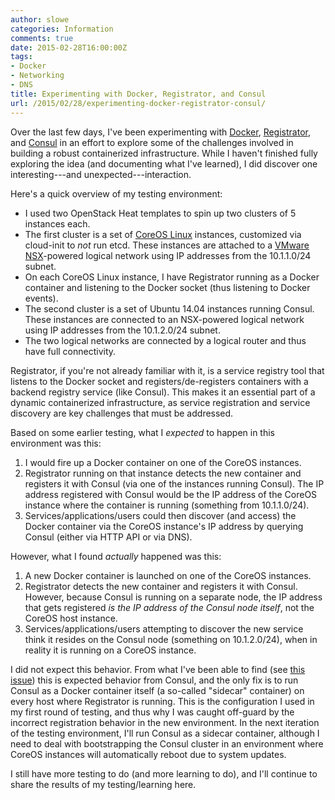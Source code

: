 ```yaml
---
author: slowe
categories: Information
comments: true
date: 2015-02-28T16:00:00Z
tags:
- Docker
- Networking
- DNS
title: Experimenting with Docker, Registrator, and Consul
url: /2015/02/28/experimenting-docker-registrator-consul/
---
```


Over the last few days, I've been experimenting with [Docker][link-1], [Registrator][link-2], and [Consul][link-3] in an effort to explore some of the challenges involved in building a robust containerized infrastructure. While I haven't finished fully exploring the idea (and documenting what I've learned), I did discover one interesting---and unexpected---interaction.

Here's a quick overview of my testing environment:

* I used two OpenStack Heat templates to spin up two clusters of 5 instances each.
* The first cluster is a set of [CoreOS Linux][link-4] instances, customized via cloud-init to _not_ run etcd. These instances are attached to a [VMware NSX][link-5]-powered logical network using IP addresses from the 10.1.1.0/24 subnet.
* On each CoreOS Linux instance, I have Registrator running as a Docker container and listening to the Docker socket (thus listening to Docker events).
* The second cluster is a set of Ubuntu 14.04 instances running Consul. These instances are connected to an NSX-powered logical network using IP addresses from the 10.1.2.0/24 subnet.
* The two logical networks are connected by a logical router and thus have full connectivity.

Registrator, if you're not already familiar with it, is a service registry tool that listens to the Docker socket and registers/de-registers containers with a backend registry service (like Consul). This makes it an essential part of a dynamic containerized infrastructure, as service registration and service discovery are key challenges that must be addressed.

Based on some earlier testing, what I _expected_ to happen in this environment was this:

1. I would fire up a Docker container on one of the CoreOS instances.
2. Registrator running on that instance detects the new container and registers it with Consul (via one of the instances running Consul). The IP address registered with Consul would be the IP address of the CoreOS instance where the container is running (something from 10.1.1.0/24).
3. Services/applications/users could then discover (and access) the Docker container via the CoreOS instance's IP address by querying Consul (either via HTTP API or via DNS).

However, what I found _actually_ happened was this:

1. A new Docker container is launched on one of the CoreOS instances.
2. Registrator detects the new container and registers it with Consul. However, because Consul is running on a separate node, the IP address that gets registered _is the IP address of the Consul node itself_, not the CoreOS host instance.
3. Services/applications/users attempting to discover the new service think it resides on the Consul node (something on 10.1.2.0/24), when in reality it is running on a CoreOS instance.

I did not expect this behavior. From what I've been able to find (see [this issue][link-6]) this is expected behavior from Consul, and the only fix is to run Consul as a Docker container itself (a so-called "sidecar" container) on every host where Registrator is running. This is the configuration I used in my first round of testing, and thus why I was caught off-guard by the incorrect registration behavior in the new environment. In the next iteration of the testing environment, I'll run Consul as a sidecar container, although I need to deal with bootstrapping the Consul cluster in an environment where CoreOS instances will automatically reboot due to system updates.

I still have more testing to do (and more learning to do), and I'll continue to share the results of my testing/learning here.



[link-1]: https://www.docker.com
[link-2]: https://github.com/gliderlabs/registrator
[link-3]: https://www.consul.io
[link-4]: https://coreos.com
[link-5]: https://www.vmware.com/products/nsx/
[link-6]: https://github.com/gliderlabs/registrator/issues/59
